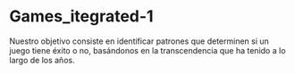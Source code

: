 # Games_itegrated-1
Nuestro objetivo consiste en  identificar patrones que determinen si un juego tiene éxito o no, basándonos en la transcendencia que ha tenido a lo largo de los años.
